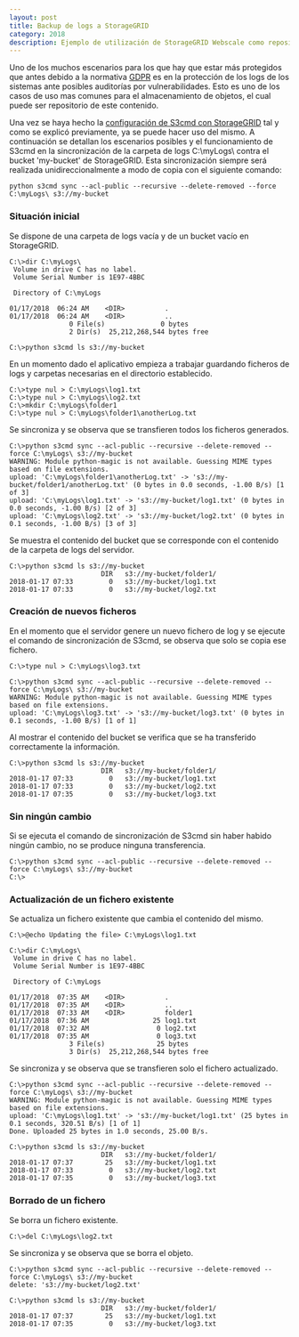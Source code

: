 ```yaml
---
layout: post
title: Backup de logs a StorageGRID
category: 2018
description: Ejemplo de utilización de StorageGRID Webscale como repositorio de backup de logs de sistemas.
---
```


Uno de los muchos escenarios para los que hay que estar más protegidos que antes debido a la normativa [GDPR](
https://www.eugdpr.org/) es en la protección de los logs de los sistemas ante posibles auditorías por vulnerabilidades. Esto es uno de los casos de uso mas comunes para el almacenamiento de objetos, el cual puede ser repositorio de este contenido.

Una vez se haya hecho la [configuración de S3cmd con StorageGRID]({{site.baseurl}}/2018/01/23/Configuracion-de-s3cmd-con-StorageGRID.html) tal y como se explicó previamente, ya se puede hacer uso del mismo. A continuación se detallan los escenarios posibles y el funcionamiento de S3cmd en la sincronización de la carpeta de logs C:\myLogs\ contra el bucket 'my-bucket' de StorageGRID. Esta sincronización siempre será realizada unidireccionalmente a modo de copia con el siguiente comando:

```posh
python s3cmd sync --acl-public --recursive --delete-removed --force C:\myLogs\ s3://my-bucket
```

### Situación inicial

Se dispone de una carpeta de logs vacía y de un bucket vacío en StorageGRID.

```posh
C:\>dir C:\myLogs\
 Volume in drive C has no label.
 Volume Serial Number is 1E97-4BBC

 Directory of C:\myLogs

01/17/2018  06:24 AM    <DIR>          .
01/17/2018  06:24 AM    <DIR>          ..
               0 File(s)              0 bytes
               2 Dir(s)  25,212,268,544 bytes free

C:\>python s3cmd ls s3://my-bucket
```

En un momento dado el aplicativo empieza a trabajar guardando ficheros de logs y carpetas necesarias en el directorio establecido.

```posh
C:\>type nul > C:\myLogs\log1.txt
C:\>type nul > C:\myLogs\log2.txt
C:\>mkdir C:\myLogs\folder1
C:\>type nul > C:\myLogs\folder1\anotherLog.txt
```

Se sincroniza y se observa que se transfieren todos los ficheros generados.

```posh
C:\>python s3cmd sync --acl-public --recursive --delete-removed --force C:\myLogs\ s3://my-bucket
WARNING: Module python-magic is not available. Guessing MIME types based on file extensions.
upload: 'C:\myLogs\folder1\anotherLog.txt' -> 's3://my-bucket/folder1/anotherLog.txt' (0 bytes in 0.0 seconds, -1.00 B/s) [1 of 3]
upload: 'C:\myLogs\log1.txt' -> 's3://my-bucket/log1.txt' (0 bytes in 0.0 seconds, -1.00 B/s) [2 of 3]
upload: 'C:\myLogs\log2.txt' -> 's3://my-bucket/log2.txt' (0 bytes in 0.1 seconds, -1.00 B/s) [3 of 3]
```

Se muestra el contenido del bucket que se corresponde con el contenido de la carpeta de logs del servidor.

```posh
C:\>python s3cmd ls s3://my-bucket
                       DIR   s3://my-bucket/folder1/
2018-01-17 07:33         0   s3://my-bucket/log1.txt
2018-01-17 07:33         0   s3://my-bucket/log2.txt
```

### Creación de nuevos ficheros

En el momento que el servidor genere un nuevo fichero de log y se ejecute el comando de sincronización de S3cmd, se observa que solo se copia ese fichero.

```posh
C:\>type nul > C:\myLogs\log3.txt

C:\>python s3cmd sync --acl-public --recursive --delete-removed --force C:\myLogs\ s3://my-bucket
WARNING: Module python-magic is not available. Guessing MIME types based on file extensions.
upload: 'C:\myLogs\log3.txt' -> 's3://my-bucket/log3.txt' (0 bytes in 0.1 seconds, -1.00 B/s) [1 of 1]
```

Al mostrar el contenido del bucket se verifica que se ha transferido correctamente la información.

```posh
C:\>python s3cmd ls s3://my-bucket
                       DIR   s3://my-bucket/folder1/
2018-01-17 07:33         0   s3://my-bucket/log1.txt
2018-01-17 07:33         0   s3://my-bucket/log2.txt
2018-01-17 07:35         0   s3://my-bucket/log3.txt
```

### Sin ningún cambio

Si se ejecuta el comando de sincronización de S3cmd sin haber habido ningún cambio, no se produce ninguna transferencia.

```posh
C:\>python s3cmd sync --acl-public --recursive --delete-removed --force C:\myLogs\ s3://my-bucket
C:\>
```

### Actualización de un fichero existente

Se actualiza un fichero existente que cambia el contenido del mismo.

```posh
C:\>@echo Updating the file> C:\myLogs\log1.txt

C:\>dir C:\myLogs\
 Volume in drive C has no label.
 Volume Serial Number is 1E97-4BBC

 Directory of C:\myLogs

01/17/2018  07:35 AM    <DIR>          .
01/17/2018  07:35 AM    <DIR>          ..
01/17/2018  07:33 AM    <DIR>          folder1
01/17/2018  07:36 AM                25 log1.txt
01/17/2018  07:32 AM                 0 log2.txt
01/17/2018  07:35 AM                 0 log3.txt
               3 File(s)             25 bytes
               3 Dir(s)  25,212,268,544 bytes free
```

Se sincroniza y se observa que se transfieren solo el fichero actualizado.

```posh
C:\>python s3cmd sync --acl-public --recursive --delete-removed --force C:\myLogs\ s3://my-bucket
WARNING: Module python-magic is not available. Guessing MIME types based on file extensions.
upload: 'C:\myLogs\log1.txt' -> 's3://my-bucket/log1.txt' (25 bytes in 0.1 seconds, 320.51 B/s) [1 of 1]
Done. Uploaded 25 bytes in 1.0 seconds, 25.00 B/s.

C:\>python s3cmd ls s3://my-bucket
                       DIR   s3://my-bucket/folder1/
2018-01-17 07:37        25   s3://my-bucket/log1.txt
2018-01-17 07:33         0   s3://my-bucket/log2.txt
2018-01-17 07:35         0   s3://my-bucket/log3.txt
```

### Borrado de un fichero

Se borra un fichero existente.

```posh
C:\>del C:\myLogs\log2.txt
```

Se sincroniza y se observa que se borra el objeto.

```posh
C:\>python s3cmd sync --acl-public --recursive --delete-removed --force C:\myLogs\ s3://my-bucket
delete: 's3://my-bucket/log2.txt'

C:\>python s3cmd ls s3://my-bucket
                       DIR   s3://my-bucket/folder1/
2018-01-17 07:37        25   s3://my-bucket/log1.txt
2018-01-17 07:35         0   s3://my-bucket/log3.txt
```

